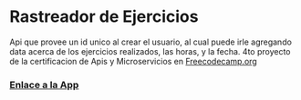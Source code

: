 # Rastreador de Ejercicios
Api que provee un id unico al crear el usuario, al cual puede irle agregando data acerca de los ejercicios realizados, las horas, y la fecha. 
4to proyecto de la certificacion de Apis y Microservicios en [Freecodecamp.org](https://www.freecodecamp.org/learn/apis-and-microservices/apis-and-microservices-projects/exercise-tracker)
### [Enlace a la App](https://vthor-exercisetracker.glitch.me/)
